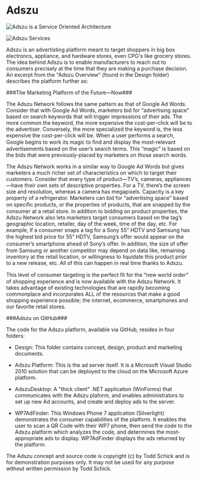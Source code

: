 Adszu
=====

![Adszu is a Service Oriented Architecture](http://www.mogo.us/mogo/adszuimages/adszuarch.png)

![Adszu Services](http://www.mogo.us/mogo/adszuimages/adszuservices.png)


Adszu is an advertisting platform meant to target shoppers in big box electroncs, appliance, and hardware stores, even CPG's like grocery stores. The idea behind Adszu is to enable manufacturers to reach out to consumers precisely at the time that they are making a purchase decision. An excerpt from the "Adszu Overview" (found in the Design folder) describes the platform further as:

###The Marketing Platform of the Future—Now###

The Adszu Network follows the same pattern as that of Google Ad Words. Consider that with Google Ad Words, marketers bid for “advertising space” based on search keywords that will trigger impressions of their ads. The more common the keyword, the more expensive the cost-per-click will be to the advertiser. Conversely, the more specialized the keyword is, the less expensive the cost-per-click will be. When a user performs a search, Google begins to work its magic to ﬁnd and display the most-relevant advertisements based on the user’s search terms. This “magic” is based on the bids that were previously-placed by marketers on those search words.

The Adszu Network works in a similar way to Google Ad Words but gives marketers a much richer set of characteristics on which to target their customers. Consider that every type of  product—TV’s, cameras, appliances—have their own sets of descriptive properties. For a TV, there’s the screen size and resolution, whereas a camera has megapixels. Capacity is a key property of a refrigerator. Marketers can bid for “advertising space” based on speciﬁc products, or the properties of products, that are snapped by the consumer at a retail store. In addition to bidding on product properties, the Adszu Network also lets marketers target consumers based on the tag’s geographic location, retailer, day of the week, time of the day, etc. For example, if a consumer snaps a tag for a Sony 55” HDTV and Samsung has the highest bid price for 55” HDTV, Samsung’s oﬀer would appear on the consumer’s smartphone ahead of Sony’s oﬀer. In addition, the size of offer from Samsung or another competitor may depend on data like, remaining inventory at the retail location, or willingness to liquidate this product prior to a new release, etc. All of this can happen in real time thanks to Adszu.

This level of consumer targeting is the perfect ﬁt for the “new world order” of shopping experience and is now available with the Adszu Network. It takes advantage of existing technologies that are rapidly becoming commonplace and incorporates ALL of the resources that make a good shopping experience possible; the internet, ecommerce, smartphones and our favorite retail stores.

###Adszu on GitHub###

The code for the Adszu platform, available via GitHub, resides in four folders:

* Design: This folder contains concept, design, product and marketing documents.

* Adszu Platform: This is the ad server itself. It is a Microsoft Visual Studio 2010 solution that can be deployed to the cloud on the Microsoft Azure platform.

* AdszuDesktop: A "thick client" .NET application (WinForms) that communicates with the Adszu plaform, and enables administrators to set up new Ad accounts, and create and deploy ads to the server.

* WP7AdFinder: This Windows Phone 7 application (Silverlight) demonstrates the consumer capabilities of the platform. It enables the user to scan a QR Code with their WP7 phone, then send the code to the Adszu platform which analyzes the code, and determines the most-appropriate ads to display. WP7AdFinder displays the ads returned by the platform.

The Adszu concept and source code is copyright (c) by Todd Schick and is for demonstration purposes only. It may not be used for any purpose without written permission by Todd Schick.
